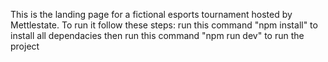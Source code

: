 This is the  landing page for a fictional esports
tournament hosted by Mettlestate.
To run it follow these steps:
run this command "npm install" to install all dependacies
then run this command "npm run dev" to run the project
